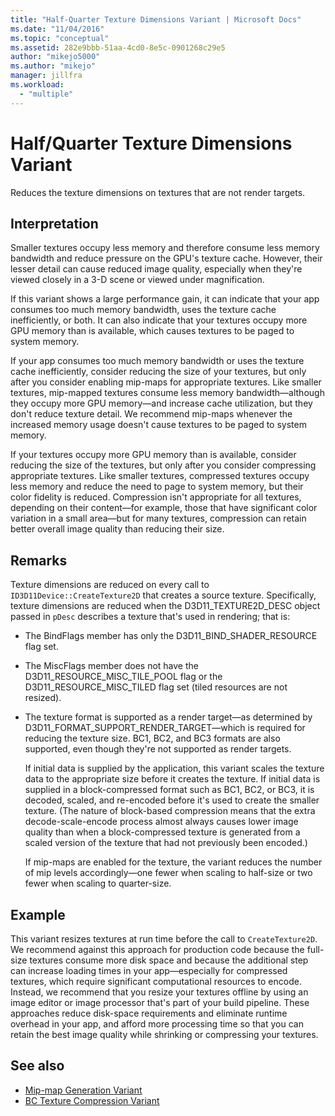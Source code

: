 ```yaml
---
title: "Half-Quarter Texture Dimensions Variant | Microsoft Docs"
ms.date: "11/04/2016"
ms.topic: "conceptual"
ms.assetid: 282e9bbb-51aa-4cd0-8e5c-0901268c29e5
author: "mikejo5000"
ms.author: "mikejo"
manager: jillfra
ms.workload:
  - "multiple"
---
```

# Half/Quarter Texture Dimensions Variant
Reduces the texture dimensions on textures that are not render targets.

## Interpretation
 Smaller textures occupy less memory and therefore consume less memory bandwidth and reduce pressure on the GPU's texture cache. However, their lesser detail can cause reduced image quality, especially when they're viewed closely in a 3-D scene or viewed under magnification.

 If this variant shows a large performance gain, it can indicate that your app consumes too much memory bandwidth, uses the texture cache inefficiently, or both. It can also indicate that your textures occupy more GPU memory than is available, which causes textures to be paged to system memory.

 If your app consumes too much memory bandwidth or uses the texture cache inefficiently, consider reducing the size of your textures, but only after you consider enabling mip-maps for appropriate textures. Like smaller textures, mip-mapped textures consume less memory bandwidth—although they occupy more GPU memory—and increase cache utilization, but they don't reduce texture detail. We recommend mip-maps whenever the increased memory usage doesn't cause textures to be paged to system memory.

 If your textures occupy more GPU memory than is available, consider reducing the size of the textures, but only after you consider compressing appropriate textures. Like smaller textures, compressed textures occupy less memory and reduce the need to page to system memory, but their color fidelity is reduced. Compression isn't appropriate for all textures, depending on their content—for example, those that have significant color variation in a small area—but for many textures, compression can retain better overall image quality than reducing their size.

## Remarks
 Texture dimensions are reduced on every call to `ID3D11Device::CreateTexture2D` that creates a source texture. Specifically, texture dimensions are reduced when the D3D11_TEXTURE2D_DESC object passed in `pDesc` describes a texture that's used in rendering; that is:

- The BindFlags member has only the D3D11_BIND_SHADER_RESOURCE flag set.

- The MiscFlags member does not have the D3D11_RESOURCE_MISC_TILE_POOL flag or the D3D11_RESOURCE_MISC_TILED flag set (tiled resources are not resized).

- The texture format is supported as a render target—as determined by D3D11_FORMAT_SUPPORT_RENDER_TARGET—which is required for reducing the texture size. BC1, BC2, and BC3 formats are also supported, even though they're not supported as render targets.

  If initial data is supplied by the application, this variant scales the texture data to the appropriate size before it creates the texture. If initial data is supplied in a block-compressed format such as BC1, BC2, or BC3, it is decoded, scaled, and re-encoded before it's used to create the smaller texture. (The nature of block-based compression means that the extra decode-scale-encode process almost always causes lower image quality than when a block-compressed texture is generated from a scaled version of the texture that had not previously been encoded.)

  If mip-maps are enabled for the texture, the variant reduces the number of mip levels accordingly—one fewer when scaling to half-size or two fewer when scaling to quarter-size.

## Example
 This variant resizes textures at run time before the call to `CreateTexture2D`. We recommend against this approach for production code because the full-size textures consume more disk space and because the additional step can increase loading times in your app—especially for compressed textures, which require significant computational resources to encode. Instead, we recommend that you resize your textures offline by using an image editor or image processor that's part of your build pipeline. These approaches reduce disk-space requirements and eliminate runtime overhead in your app, and afford more processing time so that you can retain the best image quality while shrinking or compressing your textures.

## See also
- [Mip-map Generation Variant](mip-map-generation-variant.md)
- [BC Texture Compression Variant](bc-texture-compression-variant.md)